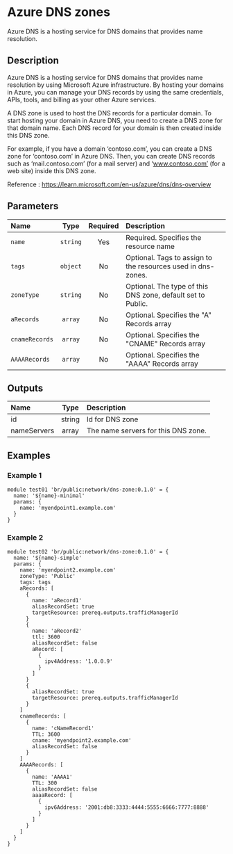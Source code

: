 # Azure DNS zones

Azure DNS is a hosting service for DNS domains that provides name resolution.

## Description

Azure DNS is a hosting service for DNS domains that provides name resolution by using Microsoft Azure infrastructure. By hosting your domains in Azure, you can manage your DNS records by using the same credentials, APIs, tools, and billing as your other Azure services.

A DNS zone is used to host the DNS records for a particular domain. To start hosting your domain in Azure DNS, you need to create a DNS zone for that domain name. Each DNS record for your domain is then created inside this DNS zone.

For example, if you have a domain ‘contoso.com’, you can create a DNS zone for ‘contoso.com’ in Azure DNS. Then, you can create DNS records such as ‘mail.contoso.com’ (for a mail server) and ‘www.contoso.com’ (for a web site) inside this DNS zone.

Reference : https://learn.microsoft.com/en-us/azure/dns/dns-overview

## Parameters

| Name           | Type     | Required | Description                                                  |
| :------------- | :------: | :------: | :----------------------------------------------------------- |
| `name`         | `string` | Yes      | Required. Specifies the resource name                        |
| `tags`         | `object` | No       | Optional. Tags to assign to the resources used in dns-zones. |
| `zoneType`     | `string` | No       | Optional. The type of this DNS zone, default set to Public.  |
| `aRecords`     | `array`  | No       | Optional. Specifies the "A" Records array                    |
| `cnameRecords` | `array`  | No       | Optional. Specifies the "CNAME" Records array                |
| `AAAARecords`  | `array`  | No       | Optional. Specifies the "AAAA" Records array                 |

## Outputs

| Name        | Type   | Description                         |
| :---------- | :----: | :---------------------------------- |
| id          | string | Id for DNS zone                     |
| nameServers | array  | The name servers for this DNS zone. |

## Examples

### Example 1

```bicep
module test01 'br/public:network/dns-zone:0.1.0' = {
  name: '${name}-minimal'
  params: {
    name: 'myendpoint1.example.com'
  }
}
```

### Example 2

```bicep
module test02 'br/public:network/dns-zone:0.1.0' = {
  name: '${name}-simple'
  params: {
    name: 'myendpoint2.example.com'
    zoneType: 'Public'
    tags: tags
    aRecords: [
      {
        name: 'aRecord1'
        aliasRecordSet: true
        targetResource: prereq.outputs.trafficManagerId
      }
      {
        name: 'aRecord2'
        ttl: 3600
        aliasRecordSet: false
        aRecord: [
          {
            ipv4Address: '1.0.0.9'
          }
        ]
      }
      {
        aliasRecordSet: true
        targetResource: prereq.outputs.trafficManagerId
      }
    ]
    cnameRecords: [
      {
        name: 'cNameRecord1'
        TTL: 3600
        cname: 'myendpoint2.example.com'
        aliasRecordSet: false
      }
    ]
    AAAARecords: [
      {
        name: 'AAAA1'
        TTL: 300
        aliasRecordSet: false
        aaaaRecord: [
          {
            ipv6Address: '2001:db8:3333:4444:5555:6666:7777:8888'
          }
        ]
      }
    ]
  }
}
```